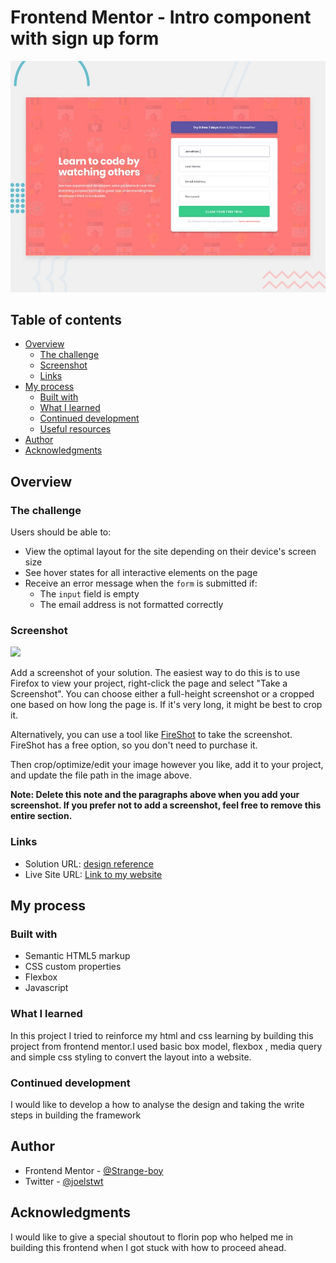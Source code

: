 # Frontend Mentor - Intro component with sign up form

![Design preview for the Intro component with sign up form coding challenge](./design/desktop-preview.jpg)

## Table of contents

- [Overview](#overview)
  - [The challenge](#the-challenge)
  - [Screenshot](#screenshot)
  - [Links](#links)
- [My process](#my-process)
  - [Built with](#built-with)
  - [What I learned](#what-i-learned)
  - [Continued development](#continued-development)
  - [Useful resources](#useful-resources)
- [Author](#author)
- [Acknowledgments](#acknowledgments)


## Overview

### The challenge

Users should be able to:

- View the optimal layout for the site depending on their device's screen size
- See hover states for all interactive elements on the page
- Receive an error message when the `form` is submitted if:
  - The `input` field is empty
  - The email address is not formatted correctly

### Screenshot

![](./screenshot.jpg)

Add a screenshot of your solution. The easiest way to do this is to use Firefox to view your project, right-click the page and select "Take a Screenshot". You can choose either a full-height screenshot or a cropped one based on how long the page is. If it's very long, it might be best to crop it.

Alternatively, you can use a tool like [FireShot](https://getfireshot.com/) to take the screenshot. FireShot has a free option, so you don't need to purchase it. 

Then crop/optimize/edit your image however you like, add it to your project, and update the file path in the image above.

**Note: Delete this note and the paragraphs above when you add your screenshot. If you prefer not to add a screenshot, feel free to remove this entire section.**

### Links

- Solution URL: [design reference](https://www.frontendmentor.io/challenges/base-apparel-coming-soon-page-5d46b47f8db8a7063f9331a0)
- Live Site URL: [Link to my website](https://strange-boy.github.io/frontendMentor-coming-soon-page/)

## My process

### Built with

- Semantic HTML5 markup
- CSS custom properties
- Flexbox
- Javascript


### What I learned

In this project I tried to reinforce my html and css learning by building this project from frontend mentor.I used basic box model, flexbox , media query and simple css styling to convert the layout into a website.


### Continued development
I would like to develop a how to analyse the design and taking the write steps in building the framework


## Author

- Frontend Mentor - [@Strange-boy](https://www.frontendmentor.io/profile/Strange-boy)
- Twitter - [@joelstwt](https://www.twitter.com/joelstwt)

## Acknowledgments

I would like to give a special shoutout to florin pop who helped me in building this frontend when I got stuck with how to proceed ahead.
